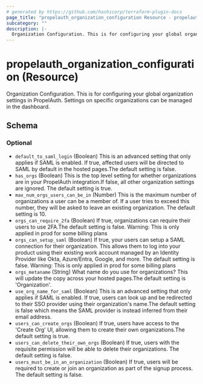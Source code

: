 ```yaml
---
# generated by https://github.com/hashicorp/terraform-plugin-docs
page_title: "propelauth_organization_configuration Resource - propelauth"
subcategory: ""
description: |-
  Organization Configuration. This is for configuring your global organization settings in PropelAuth. Settings on specific organizations can be managed in the dashboard.
---
```


# propelauth_organization_configuration (Resource)

Organization Configuration. This is for configuring your global organization settings in PropelAuth. Settings on specific organizations can be managed in the dashboard.



<!-- schema generated by tfplugindocs -->
## Schema

### Optional

- `default_to_saml_login` (Boolean) This is an advanced setting that only applies if SAML is enabled. If true, affected users will be directed to SAML by default in the hosted pages.The default setting is false.
- `has_orgs` (Boolean) This is the top level setting for whether organizations are in your PropelAuth integration.If false, all other organization settings are ignored. The default setting is true.
- `max_num_orgs_users_can_be_in` (Number) This is the maximum number of organizations a user can be a member of. If a user tries to exceed this number, they will be asked to leave an existing organization. The default setting is 10.
- `orgs_can_require_2fa` (Boolean) If true, organizations can require their users to use 2FA.The default setting is false. Warning: This is only applied in prod for some billing plans
- `orgs_can_setup_saml` (Boolean) If true, your users can setup a SAML connection for their organization. This allows them to log into your product using their existing work account managed by an Identity Provider like Okta, Azure/Entra, Google, and more. The default setting is false. Warning: This is only applied in prod for some billing plans
- `orgs_metaname` (String) What name do you use for organizations? This will update the copy across your hosted pages.The default setting is 'Organization'.
- `use_org_name_for_saml` (Boolean) This is an advanced setting that only applies if SAML is enabled. If true, users can look up and be redirected to their SSO provider using their organization's name.The default setting is false which means the SAML provider is instead inferred from their email address.
- `users_can_create_orgs` (Boolean) If true, users have access to the 'Create Org' UI, allowing them to create their own organizations.The default setting is true.
- `users_can_delete_their_own_orgs` (Boolean) If true, users with the requisite permission will be able to delete their organizations. The default setting is false.
- `users_must_be_in_an_organization` (Boolean) If true, users will be required to create or join an organization as part of the signup process. The default setting is false.
